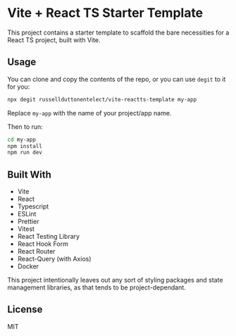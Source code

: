# Vite + React TS Starter Template

This project contains a starter template to scaffold the bare necessities for a React TS project, built with Vite.

## Usage

You can clone and copy the contents of the repo, or you can use `degit` to it for you:

```sh
npx degit russellduttonentelect/vite-reactts-template my-app
```

Replace `my-app` with the name of your project/app name.

Then to run:

```sh
cd my-app
npm install
npm run dev
```

## Built With

- Vite
- React
- Typescript
- ESLint
- Prettier
- Vitest
- React Testing Library
- React Hook Form
- React Router
- React-Query (with Axios)
- Docker

This project intentionally leaves out any sort of styling packages and state management libraries, as that tends to be project-dependant.

## License

MIT
